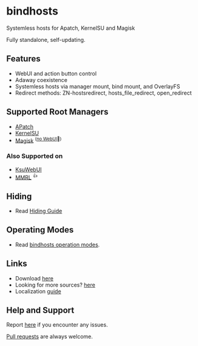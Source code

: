 # bindhosts

Systemless hosts for Apatch, KernelSU and Magisk

Fully standalone, self-updating.

## Features
- WebUI and action button control
- Adaway coexistence 
- Systemless hosts via manager mount, bind mount, and OverlayFS
- Redirect methods: ZN-hostsredirect, hosts_file_redirect, open_redirect

## Supported Root Managers
- [APatch](https://github.com/bmax121/APatch) 
- [KernelSU](https://github.com/tiann/KernelSU)
- [Magisk](https://github.com/topjohnwu/Magisk)  <sup>([no WebUI](https://github.com/topjohnwu/Magisk/issues/8609#event-15568590949)👀)</sup>

### Also Supported on
- [KsuWebUI](https://github.com/5ec1cff/KsuWebUIStandalone)
- [MMRL](https://github.com/DerGoogler/MMRL)   <sup>👍</sup>

## Hiding
- Read [Hiding Guide](https://github.com/backslashxx/bindhosts/blob/master/Documentation/hiding.md)

## Operating Modes
- Read [bindhosts operation modes](https://github.com/backslashxx/bindhosts/blob/master/Documentation/modes.md).

## Links
- Download [here](https://github.com/backslashxx/bindhosts/releases)
- Looking for more sources? [here](https://github.com/backslashxx/bindhosts/blob/master/Documentation/sources.md)
- Localization [guide](https://github.com/backslashxx/bindhosts/blob/master/Documentation/localize.md)

## Help and Support
Report [here](https://github.com/backslashxx/bindhosts/issues) if you encounter any issues.

[Pull requests](https://github.com/backslashxx/bindhosts/pulls) are always welcome.

